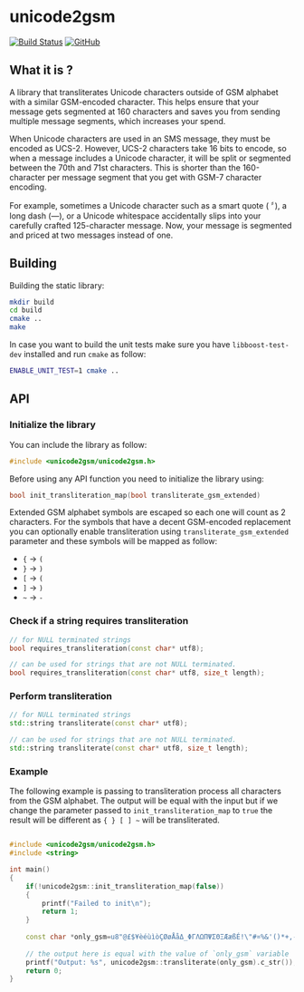 # unicode2gsm

[![Build Status](https://travis-ci.com/silviucpp/unicode2gsm.svg?branch=master)](https://travis-ci.com/github/silviucpp/unicode2gsm)
[![GitHub](https://img.shields.io/github/license/silviucpp/unicode2gsm)](https://github.com/silviucpp/unicode2gsm/blob/master/LICENSE)

## What it is ?

A library that transliterates Unicode characters outside of GSM alphabet with a similar GSM-encoded character. This helps ensure that your message gets segmented at 160 characters and saves you from sending multiple message segments, which increases your spend.

When Unicode characters are used in an SMS message, they must be encoded as UCS-2. However, UCS-2 characters take 16 bits to encode, so when a message includes a Unicode character, it will be split or segmented between the 70th and 71st characters. This is shorter than the 160-character per message segment that you get with GSM-7 character encoding.

For example, sometimes a Unicode character such as a smart quote ( 〞), a long dash (—), or a Unicode whitespace accidentally slips into your carefully crafted 125-character message. Now, your message is segmented and priced at two messages instead of one.

## Building

Building the static library:

```sh
mkdir build
cd build
cmake ..
make
```

In case you want to build the unit tests make sure you have `libboost-test-dev` installed and run `cmake` as follow:

```sh
ENABLE_UNIT_TEST=1 cmake ..
```

## API

### Initialize the library

You can include the library as follow:

```c++
#include <unicode2gsm/unicode2gsm.h>
```

Before using any API function you need to initialize the library using:

```c++
bool init_transliteration_map(bool transliterate_gsm_extended)
```

Extended GSM alphabet symbols are escaped so each one will count as 2 characters. For the symbols that have a decent GSM-encoded replacement you can optionally enable transliteration using `transliterate_gsm_extended` parameter and these symbols will be mapped as follow:

- `{` -> `(`
- `}` -> `)`
- `[` -> `(`
- `]` -> `)`
- `~` -> `-`

### Check if a string requires transliteration

```c++
// for NULL terminated strings
bool requires_transliteration(const char* utf8);                

// can be used for strings that are not NULL terminated.
bool requires_transliteration(const char* utf8, size_t length); 
```
    
### Perform transliteration

```c++
// for NULL terminated strings
std::string transliterate(const char* utf8);

// can be used for strings that are not NULL terminated.
std::string transliterate(const char* utf8, size_t length);
```

### Example

The following example is passing to transliteration process all characters from the GSM alphabet. The output will be equal with the input 
but if we change the parameter passed to `init_transliteration_map` to `true` the result will be different as `{ } [ ] ~` will be transliterated.

```c++

#include <unicode2gsm/unicode2gsm.h>
#include <string>

int main()
{
    if(!unicode2gsm::init_transliteration_map(false))
    {
        printf("Failed to init\n");
        return 1;
    }
    
    const char *only_gsm=u8"@£$¥èéùìòÇØøÅåΔ_ΦΓΛΩΠΨΣΘΞÆæßÉ!\"#¤%&'()*+,-./0123456789:;<=>?¡ABCDEFGHIJKLMNOPQRSTUVWXYZÄÖÑÜ§¿abcdefghijklmnopqrstuvwxyzäöñüà^{}\[~]|€";
    
    // the output here is equal with the value of `only_gsm` variable
    printf("Output: %s", unicode2gsm::transliterate(only_gsm).c_str());    
    return 0;
}

```
